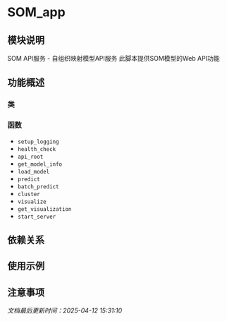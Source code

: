 # SOM_app

## 模块说明
SOM API服务 - 自组织映射模型API服务
此脚本提供SOM模型的Web API功能

## 功能概述

### 类


### 函数

- `setup_logging`
- `health_check`
- `api_root`
- `get_model_info`
- `load_model`
- `predict`
- `batch_predict`
- `cluster`
- `visualize`
- `get_visualization`
- `start_server`

## 依赖关系

## 使用示例

## 注意事项

*文档最后更新时间：2025-04-12 15:31:10*